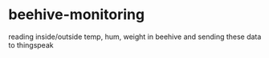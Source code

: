 # beehive-monitoring
reading  inside/outside temp, hum, weight in beehive and sending these data to thingspeak
